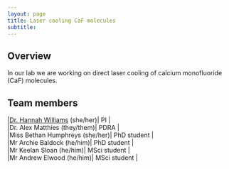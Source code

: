 ```yaml
---
layout: page
title: Laser cooling CaF molecules
subtitle:
---
```

## Overview
In our lab we are working on direct laser cooling of calcium monofluoride (CaF) molecules.
## Team members
|[Dr. Hannah Williams](https://www.durham.ac.uk/staff/hannah-williams4/) (she/her)| PI  |<br>
|Dr. Alex Matthies (they/them)| PDRA | <br>
|Miss Bethan Humphreys (she/her)| PhD student  |<br>
|Mr Archie Baldock  (he/him)|  PhD student  |<br>
|Mr Keelan Sloan  (he/him)|  MSci student  |<br>
|Mr Andrew Elwood  (he/him)|  MSci student  |
